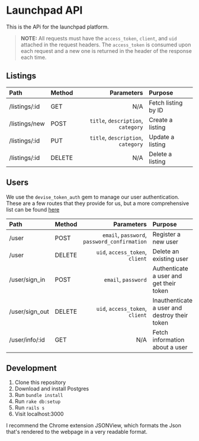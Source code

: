 # Launchpad API

This is the APi for the launchpad platform.

> __NOTE:__ All requests must have the `access_token`, `client`, and `uid` attached in the request headers. The `access_token` is consumed
> upon each request and a new one is returned in the header of the response each time.

## Listings

| Path          | Method        | Parameters                                                   | Purpose               |
|:------------- |:--------------| ------------------------------------------------------------:|:----------------------|
| /listings/:id | GET           | N/A                                                          | Fetch listing by ID   |
| /listings/new | POST          | `title`, `description`, `category`                           | Create a listing      |
| /listings/:id | PUT           | `title`, `description`, `category`                           | Update a listing      |
| /listings/:id | DELETE        | N/A                                                          | Delete a listing      |

## Users

We use the `devise_token_auth` gem to manage our user authentication. These are a few routes that they provide for us, but a more
comprehensive list can be found [here](https://github.com/lynndylanhurley/devise_token_auth#usage-tldr)


| Path          | Method        | Parameters                                                   | Purpose                                       |
|:--------------|:--------------| ------------------------------------------------------------:|:----------------------------------------------|
| /user         | POST          | `email`, `password`, `password_confirmation`                 | Register a new user                           |
| /user         | DELETE        | `uid`, `access_token`, `client`                              | Delete an existing user                       |
| /user/sign_in | POST          | `email`, `password`                                          | Authenticate a user and get their token       |
| /user/sign_out| DELETE        | `uid`, `access_token`, `client`                              | Inauthenticate a user and destroy their token |
| /user/info/:id| GET           | N/A                                                          | Fetch information about a user                |

## Development

1) Clone this repository
2) Download and install Postgres
3) Run `bundle install`
4) Run `rake db:setup`
5) Run `rails s`
6) Visit localhost:3000

I recommend the Chrome extension JSONView, which formats the Json that's rendered to the webpage in a very readable format.